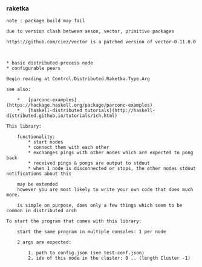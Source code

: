 ### raketka

    note : package build may fail 

    due to version clash between aeson, vector, primitive packages
    
    https://github.com/ciez/vector is a patched version of vector-0.11.0.0



    * basic distributed-process node
    * configurable peers

    Begin reading at Control.Distributed.Raketka.Type.Arg

    see also: 
    
        *   [parconc-examples](https://hackage.haskell.org/package/parconc-examples)
        *   [haskell-distributed tutorials](http://haskell-distributed.github.io/tutorials/1ch.html)  
    
    This library: 
    
        functionality: 
            * start nodes 
            * connect them with each other
            * exchanges pings with other nodes which are expected to pong back
            * received pings & pongs are output to stdout
            * when 1 node is disconnected or stops, the other nodes stdout notifications about this
    
        may be extended 
        however you are most likely to write your own code that does much more. 
    
        is simple on purpose, does only a few things which seem to be common in distributed arch 
    
    To start the program that comes with this library:
    
        start the same program in multiple consoles: 1 per node
     
        2 args are expected:
    
            1. path to config.json (see test-conf.json)
            2. idx of this node in the cluster: 0 .. (length Cluster -1)    
